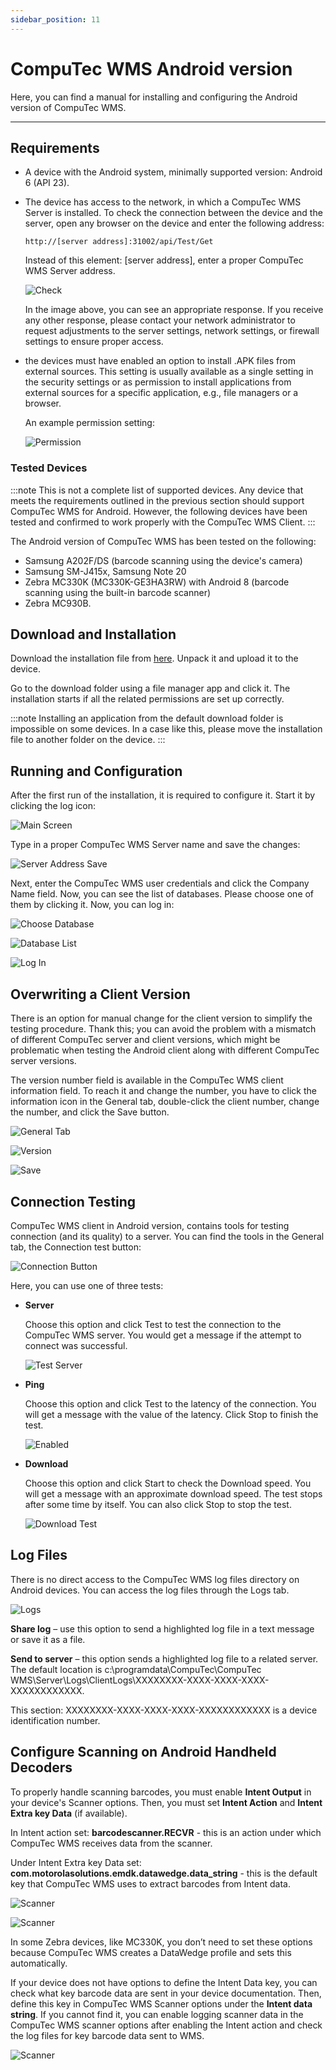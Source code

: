 ```yaml
---
sidebar_position: 11
---
```


# CompuTec WMS Android version

Here, you can find a manual for installing and configuring the Android version of CompuTec WMS.

---

## Requirements

- A device with the Android system, minimally supported version: Android 6 (API 23).
- The device has access to the network, in which a CompuTec WMS Server is installed. To check the connection between the device and the server, open any browser on the device and enter the following address:

    `http://[server address]:31002/api/Test/Get`

    Instead of this element: [server address], enter a proper CompuTec WMS Server address.

    ![Check](./media/check-server-connection.webp)

   In the image above, you can see an appropriate response. If you receive any other response, please contact your network administrator to request adjustments to the server settings, network settings, or firewall settings to ensure proper access.
- the devices must have enabled an option to install .APK files from external sources. This setting is usually available as a single setting in the security settings or as permission to install applications from external sources for a specific application, e.g., file managers or a browser.
  
    An example permission setting:

    ![Permission](./media/permission.webp)

### Tested Devices

:::note
    This is not a complete list of supported devices. Any device that meets the requirements outlined in the previous section should support CompuTec WMS for Android. However, the following devices have been tested and confirmed to work properly with the CompuTec WMS Client.
:::

The Android version of CompuTec WMS has been tested on the following:

- Samsung A202F/DS (barcode scanning using the device's camera)
- Samsung SM-J415x, Samsung Note 20
- Zebra MC330K (MC330K-GE3HA3RW) with Android 8 (barcode scanning using the built-in barcode scanner)
- Zebra MC930B.

## Download and Installation

Download the installation file from [here](../releases/download.md). Unpack it and upload it to the device.

Go to the download folder using a file manager app and click it. The installation starts if all the related permissions are set up correctly.

:::note
    Installing an application from the default download folder is impossible on some devices. In a case like this, please move the installation file to another folder on the device.
:::

## Running and Configuration

After the first run of the installation, it is required to configure it. Start it by clicking the log icon:

![Main Screen](./media/wms-androin-main-screen.webp)

Type in a proper CompuTec WMS Server name and save the changes:

![Server Address Save](./media/server-address-save.webp)

Next, enter the CompuTec WMS user credentials and click the Company Name field. Now, you can see the list of databases. Please choose one of them by clicking it. Now, you can log in:

![Choose Database](./media/choose-database.webp)

![Database List](./media/database-list.webp)

![Log In](./media/log-in.webp)

## Overwriting a Client Version

There is an option for manual change for the client version to simplify the testing procedure. Thank this; you can avoid the problem with a mismatch of different CompuTec server and client versions, which might be problematic when testing the Android client along with different CompuTec server versions.

The version number field is available in the CompuTec WMS client information field. To reach it and change the number, you have to click the information icon in the General tab, double-click the client number, change the number, and click the Save button.

![General Tab](./media/general-tab-info.webp)

![Version](./media/about-ct-client-1.webp)

![Save](./media/about-ct-client-2.webp)

## Connection Testing

CompuTec WMS client in Android version, contains tools for testing connection (and its quality) to a server. You can find the tools in the General tab, the Connection test button:

![Connection Button](./media/connection-button.webp)

Here, you can use one of three tests:

- **Server**

    Choose this option and click Test to test the connection to the CompuTec WMS server. You would get a message if the attempt to connect was successful.

    ![Test Server](./media/test-server.webp)
- **Ping**

    Choose this option and click Test to the latency of the connection. You will get a message with the value of the latency. Click Stop to finish the test.

    ![Enabled](./media/test-ping.webp)
- **Download**

    Choose this option and click Start to check the Download speed. You will get a message with an approximate download speed. The test stops after some time by itself. You can also click Stop to stop the test.

    ![Download Test](./media/test-download.webp)

## Log Files

There is no direct access to the CompuTec WMS log files directory on Android devices. You can access the log files through the Logs tab.

![Logs](./media/logs-tab.webp)

**Share log** – use this option to send a highlighted log file in a text message or save it as a file.

**Send to server** – this option sends a highlighted log file to a related server. The default location is c:\programdata\CompuTec\CompuTec WMS\Server\Logs\ClientLogs\XXXXXXXX-XXXX-XXXX-XXXX-XXXXXXXXXXXX.

This section: XXXXXXXX-XXXX-XXXX-XXXX-XXXXXXXXXXXX is a device identification number.

## Configure Scanning on Android Handheld Decoders

To properly handle scanning barcodes, you must enable **Intent Output** in your device's Scanner options. Then, you must set **Intent Action** and **Intent Extra key Data** (if available).

In Intent action set: **barcodescanner.RECVR** - this is an action under which CompuTec WMS receives data from the scanner.

Under Intent Extra key Data set: **com.motorolasolutions.emdk.datawedge.data_string** - this is the default key that CompuTec WMS uses to extract barcodes from Intent data.

![Scanner](./media/android-scanner-01.webp)

![Scanner](./media/android-scanner-02.webp)

In some Zebra devices, like MC330K, you don’t need to set these options because CompuTec WMS creates a DataWedge profile and sets this automatically.

If your device does not have options to define the Intent Data key, you can check what key barcode data are sent in your device documentation. Then, define this key in CompuTec WMS Scanner options under the **Intent data string**. If you cannot find it, you can enable logging scanner data in the CompuTec WMS scanner options after enabling the Intent action and check the log files for key barcode data sent to WMS.

![Scanner](./media/android-scanner-03.webp)

